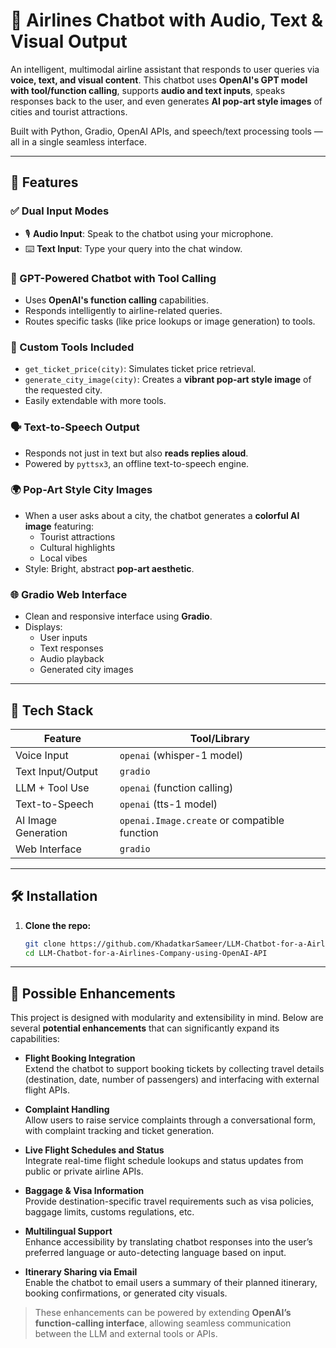 # 🛫 Airlines Chatbot with Audio, Text & Visual Output

An intelligent, multimodal airline assistant that responds to user queries via **voice, text, and visual content**. This chatbot uses **OpenAI's GPT model with tool/function calling**, supports **audio and text inputs**, speaks responses back to the user, and even generates **AI pop-art style images** of cities and tourist attractions.

Built with Python, Gradio, OpenAI APIs, and speech/text processing tools — all in a single seamless interface.

---

## 🚀 Features

### ✅ Dual Input Modes
- 🎙️ **Audio Input**: Speak to the chatbot using your microphone.
- ⌨️ **Text Input**: Type your query into the chat window.

### 🤖 GPT-Powered Chatbot with Tool Calling
- Uses **OpenAI's function calling** capabilities.
- Responds intelligently to airline-related queries.
- Routes specific tasks (like price lookups or image generation) to tools.

### 🧰 Custom Tools Included
- `get_ticket_price(city)`: Simulates ticket price retrieval.
- `generate_city_image(city)`: Creates a **vibrant pop-art style image** of the requested city.
- Easily extendable with more tools.

### 🗣️ Text-to-Speech Output
- Responds not just in text but also **reads replies aloud**.
- Powered by `pyttsx3`, an offline text-to-speech engine.

### 🌍 Pop-Art Style City Images
- When a user asks about a city, the chatbot generates a **colorful AI image** featuring:
  - Tourist attractions
  - Cultural highlights
  - Local vibes
- Style: Bright, abstract **pop-art aesthetic**.

### 🌐 Gradio Web Interface
- Clean and responsive interface using **Gradio**.
- Displays:
  - User inputs
  - Text responses
  - Audio playback
  - Generated city images

---

## 🧩 Tech Stack

| Feature               | Tool/Library             |
|-----------------------|--------------------------|
| Voice Input           | `openai` (whisper-1 model) |
| Text Input/Output     | `gradio`                 |
| LLM + Tool Use        | `openai` (function calling) |
| Text-to-Speech        | `openai` (tts-1 model)   |
| AI Image Generation   | `openai.Image.create` or compatible function |
| Web Interface         | `gradio`                 |

---

## 🛠️ Installation

1. **Clone the repo:**

   ```bash
   git clone https://github.com/KhadatkarSameer/LLM-Chatbot-for-a-Airlines-Company-using-OpenAI-API.git
   cd LLM-Chatbot-for-a-Airlines-Company-using-OpenAI-API

---

## 🔮 Possible Enhancements

This project is designed with modularity and extensibility in mind. Below are several **potential enhancements** that can significantly expand its capabilities:

- **Flight Booking Integration**  
  Extend the chatbot to support booking tickets by collecting travel details (destination, date, number of passengers) and interfacing with external flight APIs.

- **Complaint Handling**  
  Allow users to raise service complaints through a conversational form, with complaint tracking and ticket generation.

- **Live Flight Schedules and Status**  
  Integrate real-time flight schedule lookups and status updates from public or private airline APIs.

- **Baggage & Visa Information**  
  Provide destination-specific travel requirements such as visa policies, baggage limits, customs regulations, etc.

- **Multilingual Support**  
  Enhance accessibility by translating chatbot responses into the user’s preferred language or auto-detecting language based on input.

- **Itinerary Sharing via Email**  
  Enable the chatbot to email users a summary of their planned itinerary, booking confirmations, or generated city visuals.

> These enhancements can be powered by extending **OpenAI’s function-calling interface**, allowing seamless communication between the LLM and external tools or APIs.

